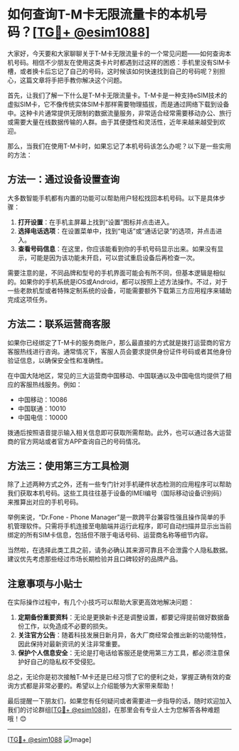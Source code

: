 # 如何查询T-M卡无限流量卡的本机号码？[[TG💪+ @esim1088](https://t.me/s/esim1088)]

大家好，今天要和大家聊聊关于T-M卡无限流量卡的一个常见问题——如何查询本机号码。相信不少朋友在使用这类卡片时都遇到过这样的困惑：手机里没有SIM卡槽，或者换卡后忘记了自己的号码，这时候该如何快速找到自己的号码呢？别担心，这篇文章将手把手教你解决这个问题。

首先，让我们了解一下什么是T-M卡无限流量卡。T-M卡是一种支持eSIM技术的虚拟SIM卡，它不像传统实体SIM卡那样需要物理插拔，而是通过网络下载到设备中。这种卡片通常提供无限制的数据流量服务，非常适合经常需要移动办公、旅行或需要大量在线数据传输的人群。由于其便捷性和灵活性，近年来越来越受到欢迎。

那么，当我们在使用T-M卡时，如果忘记了本机号码该怎么办呢？以下是一些实用的方法：

## 方法一：通过设备设置查询

大多数智能手机都有内置的功能可以帮助用户轻松找回本机号码。以下是具体步骤：

1. **打开设置**：在手机主屏幕上找到“设置”图标并点击进入。
2. **选择电话选项**：在设置菜单中，找到“电话”或“通话记录”的选项，并点击进入。
3. **查看号码信息**：在这里，你应该能看到你的手机号码显示出来。如果没有显示，可能是因为该功能未开启，可以尝试重启设备后再检查一次。

需要注意的是，不同品牌和型号的手机界面可能会有所不同，但基本逻辑是相似的。如果你的手机系统是iOS或Android，都可以按照上述方法操作。不过，对于一些老款机型或者特殊定制系统的设备，可能需要额外下载第三方应用程序来辅助完成这项任务。

## 方法二：联系运营商客服

如果你已经绑定了T-M卡的服务商账户，那么最直接的方式就是拨打运营商的官方客服热线进行咨询。通常情况下，客服人员会要求提供身份证件号码或者其他身份验证信息，以确保安全性和准确性。

在中国大陆地区，常见的三大运营商中国移动、中国联通以及中国电信均提供了相应的客服热线服务。例如：
- 中国移动：10086
- 中国联通：10010
- 中国电信：10000

拨通后按照语音提示输入相关信息即可获取所需帮助。此外，也可以通过各大运营商的官方网站或者官方APP查询自己的号码情况。

## 方法三：使用第三方工具检测

除了上述两种方式之外，还有一些专门针对手机硬件状态检测的应用程序可以帮助我们获取本机号码。这些工具往往基于设备的IMEI编号（国际移动设备识别码）来推算出对应的手机号码。

举例来说，“Dr.Fone - Phone Manager”是一款跨平台兼容性强且操作简单的手机管理软件。只需将手机连接至电脑端并运行此程序，即可自动扫描并显示出当前绑定的所有SIM卡信息，包括但不限于电话号码、运营商名称等细节内容。

当然啦，在选择此类工具之前，请务必确认其来源可靠且不会泄露个人隐私数据。建议优先考虑那些经过市场长期检验并且口碑较好的品牌产品。

## 注意事项与小贴士

在实际操作过程中，有几个小技巧可以帮助大家更高效地解决问题：

1. **定期备份重要资料**：无论是更换新卡还是调整设置，都要记得提前做好数据备份工作，以免造成不必要的损失。
2. **关注官方公告**：随着科技发展日新月异，各大厂商经常会推出新的功能特性，因此保持对最新资讯的关注非常重要。
3. **保护个人信息安全**：无论是打电话给客服还是使用第三方工具，都必须注意保护好自己的隐私权不受侵犯。

总之，无论你是初次接触T-M卡还是已经习惯了它的便利之处，掌握正确有效的查询方式都是非常必要的。希望以上介绍能够为大家带来帮助！

最后提醒一下朋友们，如果您有任何疑问或者需要进一步指导的话，随时欢迎加入我们的讨论群组[[TG💪+ @esim1088](https://t.me/s/esim1088)]，在那里会有专业人士为您解答各种难题哦！😊

---

[[TG💪+ @esim1088](https://t.me/s/esim1088) ![Image](https://i.postimg.cc/4NQfJmqS/Snipaste-2025-05-13-00-14-12.png)]